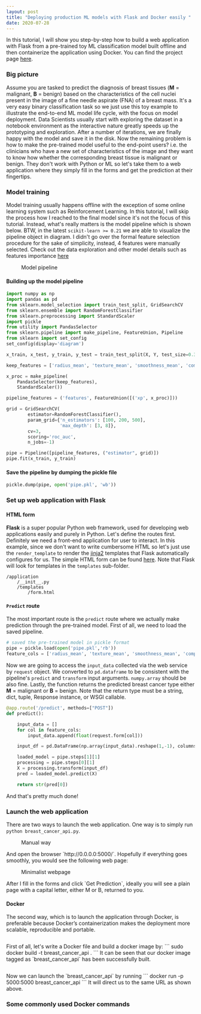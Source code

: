```yaml
---
layout: post
title: "Deploying production ML models with Flask and Docker easily "
date: 2020-07-28
---
```


<span class="dropcap">I</span>n this tutorial, I will show you step-by-step how to build a web application with Flask from a pre-trained toy ML classification model built offline and then containerize the application using Docker. You can find the project page [here](https://github.com/HongleiXie/breast-cancer-API/).

### Big picture
Assume you are tasked to predict the diagnosis of breast tissues (**M** = malignant, **B** = benign) based on the characteristics of the cell nuclei present in the image of a fine needle aspirate (FNA) of a breast mass. It's a very easy binary classification task so we just use this toy example to illustrate the end-to-end ML model life cycle, with the focus on model deployment.
Data Scientists usually start with exploring the dataset in a notebook environment as the interactive nature greatly speeds up the prototyping and exploration. After a number of iterations, we are finally happy with the model and save it in the disk.
Now the remaining problem is how to make the pre-trained model useful to the end-point users? i.e. the clinicians who have a new set of characteristics of the image and they want to know how whether the corresponding breast tissue is malignant or benign. They don't work with Python or ML so let's take them to a web application where they simply fill in the forms and get the prediction at their fingertips.
### Model training
Model training usually happens offline with the exception of some online learning system such as Reinforcement Learning. In this tutorial, I will skip the process how I reached to the final model since it's not the focus of this tutorial. Instead, what's really matters is the model pipeline which is shown below. BTW, in the latest `scikit-learn >= 0.21` we are able to visualize the pipeline object in diagram. I didn't go over the formal feature selection procedure for the sake of simplicity, instead, 4 features were manually selected. 
Check out the data exploration and other model details such as features importance [here](https://github.com/HongleiXie/breast-cancer-API/blob/master/application/model_offline_training.ipynb)

<figure>
    <img src="{{ '/assets/img/20200728_pipe.png' | prepend: site.baseurl }}" alt="">
    <figcaption>Model pipeline</figcaption>
</figure>

#### Building up the model pipeline

```python
import numpy as np
import pandas as pd
from sklearn.model_selection import train_test_split, GridSearchCV
from sklearn.ensemble import RandomForestClassifier
from sklearn.preprocessing import StandardScaler
import pickle
from utility import PandasSelector
from sklearn.pipeline import make_pipeline, FeatureUnion, Pipeline
from sklearn import set_config
set_config(display='diagram')

x_train, x_test, y_train, y_test = train_test_split(X, Y, test_size=0.3)

keep_features = ['radius_mean', 'texture_mean', 'smoothness_mean', 'compactness_mean']

x_proc = make_pipeline(
    PandasSelector(keep_features),
    StandardScaler())

pipeline_features = ('features', FeatureUnion([('xp', x_proc)]))

grid = GridSearchCV(
        estimator=RandomForestClassifier(),
        param_grid={'n_estimators': [100, 200, 500],
                    'max_depth': [3, 8]},
        cv=3,
        scoring='roc_auc',
        n_jobs=-1)

pipe = Pipeline([pipeline_features, ("estimator", grid)])
pipe.fit(x_train, y_train)
```
#### Save the pipeline by dumping the pickle file

```python
pickle.dump(pipe, open('pipe.pkl', 'wb'))
```

### Set up web application with Flask
#### HTML form
**Flask** is a super popular Python web framework, used for developing web applications easily and purely in Python.
Let's define the routes first. Definitely we need a front-end application for user to interact. In this example, since we don't want to write cumbersome HTML so let's just use the `render_template` to render the [jinja2](https://jinja.palletsprojects.com/en/2.11.x/) templates that Flask automatically configures for us. The simple HTML form can be found [here](https://github.com/HongleiXie/breast-cancer-API/application/templates/form.html). Note that Flask will look for templates in the `templates` sub-folder.
```
/application
    /__init__.py
    /templates
        /form.html
```
#### `Predict` route
The most important route is the `predict` route where we actually make prediction through the pre-trained model.
First of all, we need to load the saved pipeline.
```python
# saved the pre-trained model in pickle format
pipe = pickle.load(open('pipe.pkl','rb'))
feature_cols = ['radius_mean', 'texture_mean', 'smoothness_mean', 'compactness_mean']
```
Now we are going to access the `input_data` collected via the web service by `request` object. We converted to `pd.dataframe`  to be consistent with the pipeline's `predict` and `transform` input arguments. `numpy.array` should be also fine. Lastly, the function returns the predicted breast cancer type either **M** = malignant or **B** = benign.
Note that the return type must be a string, dict, tuple, Response instance, or WSGI callable.

```python
@app.route('/predict', methods=["POST"])
def predict():

    input_data = []
    for col in feature_cols:
        input_data.append(float(request.form[col]))

    input_df = pd.DataFrame(np.array(input_data).reshape(1,-1), columns=feature_cols)

    loaded_model = pipe.steps[1][1]
    processing = pipe.steps[0][1]
    X = processing.transform(input_df)
    pred = loaded_model.predict(X)

    return str(pred[0])
```
And that's pretty much done!

### Launch the web application

There are two ways to launch the web application. One way is to simply run `python breast_cancer_api.py`.
<figure>
    <img src="{{ '/assets/img/20200728_manual.png' | prepend: site.baseurl }}" alt="">
    <figcaption>Manual way</figcaption>
</figure>
And open the browser `http://0.0.0.0:5000/`. Hopefully if everything goes smoothly, you would see the following web page:
<figure>
    <img src="{{ '/assets/img/20200728_web.png' | prepend: site.baseurl }}" alt="">
    <figcaption>Minimalist webpage</figcaption>
</figure>
After I fill in the forms and click `Get Prediction`, ideally you will see a plain page with a capital letter, either M or B, returned to you.

#### Docker
The second way, which is to launch the application through Docker, is preferable because Docker’s containerization makes the deployment more scalable, reproducible and portable.
<figure>
    <img src="{{ '/assets/img/20200728_docker_overview.png' | prepend: site.baseurl }}" alt="">
</figure>
First of all, let's write a Docker file and build a docker image by:
```
sudo docker build -t breast_cancer_api .
```
It can be seen that our docker image tagged as `breast_cancer_api` has been successfully built.

<figure>
    <img src="{{ '/assets/img/20200728_docker.png' | prepend: site.baseurl }}" alt="">
</figure>
Now we can launch the `breast_cancer_api` by running
```
docker run -p 5000:5000 breast_cancer_api
```
It will direct us to the same URL as shown above.

### Some commonly used Docker commands
<figure>
    <img src="{{ '/assets/img/20200728_docker_cmd.png' | prepend: site.baseurl }}" alt="">
</figure>
